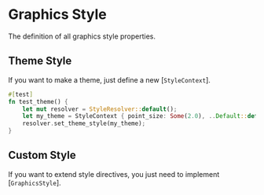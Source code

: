 Graphics Style
==============

The definition of all graphics style properties.

## Theme Style

If you want to make a theme, just define a new [`StyleContext`].

```rust
#[test]
fn test_theme() {
    let mut resolver = StyleResolver::default();
    let my_theme = StyleContext { point_size: Some(2.0), ..Default::default() };
    resolver.set_theme_style(my_theme);
}
```

## Custom Style

If you want to extend style directives, you just need to implement [`GraphicsStyle`].

